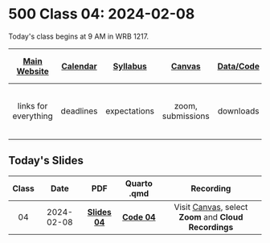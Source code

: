 # 500 Class 04: 2024-02-08

Today's class begins at 9 AM in WRB 1217.

[Main Website](https://thomaselove.github.io/500-2024/) | [Calendar](https://thomaselove.github.io/500-2024/calendar.html) | [Syllabus](https://thomaselove.github.io/500-syllabus-2024) | [Canvas](https://canvas.case.edu) | [Data/Code](https://github.com/THOMASELOVE/500-data) |  [Sources](https://github.com/THOMASELOVE/500-sources) | For help, email
:-----------: | :--------------: | :----------: | :---------: | :-------------: | :------: | :-----------: 
links for everything | deadlines | expectations | zoom, submissions | downloads | to read | `500-help` at `case` dot `edu`

## Today's Slides

Class | Date | PDF | Quarto .qmd | Recording
:---: | :--------: | :------: | :------: | :-------------:
04 | 2024-02-08 | **[Slides 04](https://github.com/THOMASELOVE/500-slides-2024/blob/main/500_slides04.pdf)** | **[Code 04](https://github.com/THOMASELOVE/500-slides-2024/blob/main/500_slides04.qmd)** | Visit [Canvas](https://canvas.case.edu/), select **Zoom** and **Cloud Recordings**
